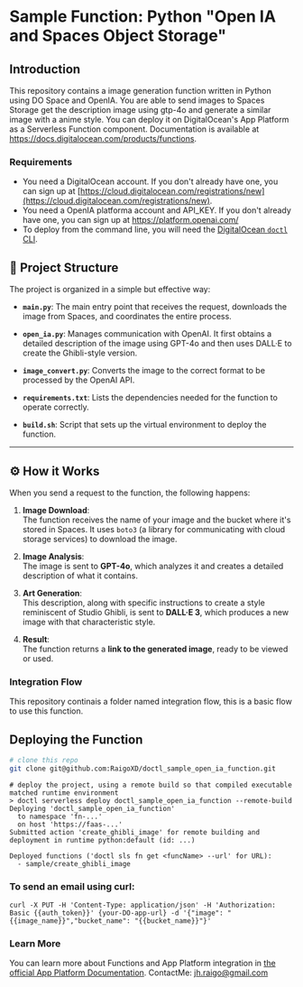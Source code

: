 # Sample Function: Python "Open IA and Spaces Object Storage" 

## Introduction


This repository contains a image generation function written in Python using DO Space and OpenIA. You are able to send images to Spaces Storage get the description image using gtp-4o and generate a similar image with a anime style. You can deploy it on DigitalOcean's App Platform as a Serverless Function component.
Documentation is available at https://docs.digitalocean.com/products/functions.

### Requirements

* You need a DigitalOcean account. If you don't already have one, you can sign up at [https://cloud.digitalocean.com/registrations/new](https://cloud.digitalocean.com/registrations/new).
* You need a OpenIA platforma account and API_KEY. If you don't already have one, you can sign up at  https://platform.openai.com/
* To deploy from the command line, you will need the [DigitalOcean `doctl` CLI](https://github.com/digitalocean/doctl/releases).

## 📁 Project Structure

The project is organized in a simple but effective way:

- **`main.py`**: The main entry point that receives the request, downloads the image from Spaces, and coordinates the entire process.

- **`open_ia.py`**: Manages communication with OpenAI. It first obtains a detailed description of the image using GPT-4o and then uses DALL·E to create the Ghibli-style version.

- **`image_convert.py`**: Converts the image to the correct format to be processed by the OpenAI API.

- **`requirements.txt`**: Lists the dependencies needed for the function to operate correctly.

- **`build.sh`**: Script that sets up the virtual environment to deploy the function.

---

## ⚙️ How it Works

When you send a request to the function, the following happens:

1. **Image Download**:  
   The function receives the name of your image and the bucket where it's stored in Spaces. It uses `boto3` (a library for communicating with cloud storage services) to download the image.

2. **Image Analysis**:  
   The image is sent to **GPT-4o**, which analyzes it and creates a detailed description of what it contains.

3. **Art Generation**:  
   This description, along with specific instructions to create a style reminiscent of Studio Ghibli, is sent to **DALL·E 3**, which produces a new image with that characteristic style.

4. **Result**:  
   The function returns a **link to the generated image**, ready to be viewed or used.

### Integration Flow

This repository continais a folder named integration flow, this is a basic flow to use this function. 

## Deploying the Function

```bash
# clone this repo
git clone git@github.com:RaigoXD/doctl_sample_open_ia_function.git
```

```
# deploy the project, using a remote build so that compiled executable matched runtime environment
> doctl serverless deploy doctl_sample_open_ia_function --remote-build
Deploying 'doctl_sample_open_ia_function'
  to namespace 'fn-...'
  on host 'https://faas-...'
Submitted action 'create_ghibli_image' for remote building and deployment in runtime python:default (id: ...)

Deployed functions ('doctl sls fn get <funcName> --url' for URL):
  - sample/create_ghibli_image
```


### To send an email using curl:
```
curl -X PUT -H 'Content-Type: application/json' -H 'Authorization: Basic {{auth_token}}' {your-DO-app-url} -d '{"image": "{{image_name}}","bucket_name": "{{bucket_name}}"}' 
```

### Learn More

You can learn more about Functions and App Platform integration in [the official App Platform Documentation](https://www.digitalocean.com/docs/app-platform/).
ContactMe: jh.raigo@gmail.com
